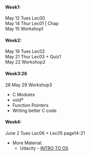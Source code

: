 

#### Week1: 
May 12 Tues Lec00  
May 14 Thur Lec01  | Chap  
May 15 Workshop1
#### Week2:
May 19 Tues Lec02   
May 21 Thur Lec03 + Quiz1  
May 22 Workshop2
#### Week3:26
28
May 29 Workshop3  
* C Modules
* void*
* Function Pointers
* Writing better C code
#### Week4:  
June 2 Tues Lec06 + Lec05 page14-21



* More Material:
  * Udacity - [INTRO TO OS](https://classroom.udacity.com/courses/ud923)
